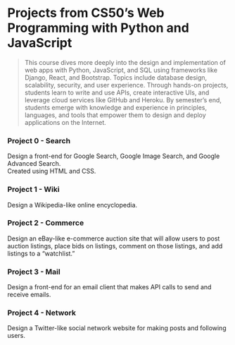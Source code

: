 # Projects from CS50’s Web Programming with Python and JavaScript

>This course dives more deeply into the design and implementation of web apps with Python, JavaScript, and SQL using frameworks like Django, React, and Bootstrap. Topics include database design, scalability, security, and user experience. Through hands-on projects, students learn to write and use APIs, create interactive UIs, and leverage cloud services like GitHub and Heroku. By semester’s end, students emerge with knowledge and experience in principles, languages, and tools that empower them to design and deploy applications on the Internet.

### Project 0 - Search
Design a front-end for Google Search, Google Image Search, and Google Advanced Search.
<br/>
Created using HTML and CSS.

### Project 1 - Wiki
Design a Wikipedia-like online encyclopedia.

### Project 2 - Commerce
Design an eBay-like e-commerce auction site that will allow users to post auction listings, place bids on listings, comment on those listings, and add listings to a “watchlist.”

### Project 3 - Mail
Design a front-end for an email client that makes API calls to send and receive emails.

### Project 4 - Network
Design a Twitter-like social network website for making posts and following users.

